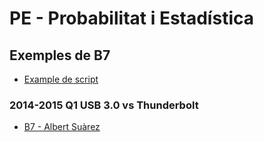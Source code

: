 # PE - Probabilitat i Estadística

## Exemples de B7

- [Example de script](B7/example_script.R)

### 2014-2015 Q1 USB 3.0 vs Thunderbolt
- [B7 - Albert Suàrez](B7/USB3_vs_Thunderbolt)
